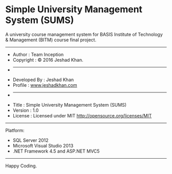 # Simple University Management System (SUMS)
A university course management system for BASIS Institute of Technology &amp; Management (BITM) course final project.

<hr />

 * Author               : Team Inception
 * Copyright            : © 2016 Jeshad Khan.
 * ------------------------------------------------------------------------------
 * Developed By         : Jeshad Khan
 * Profile              : www.jeshadkhan.com
 * ------------------------------------------------------------------------------
 * Title                : Simple University Management System (SUMS)
 * Version              : 1.0
 * License              : Licensed under MIT <http://opensource.org/licenses/MIT>

<hr />

Platform:
 - SQL Server 2012
 - Microsoft Visual Studio 2013
 - .NET Framework 4.5 and ASP.NET MVC5

<hr />

Happy Coding.

